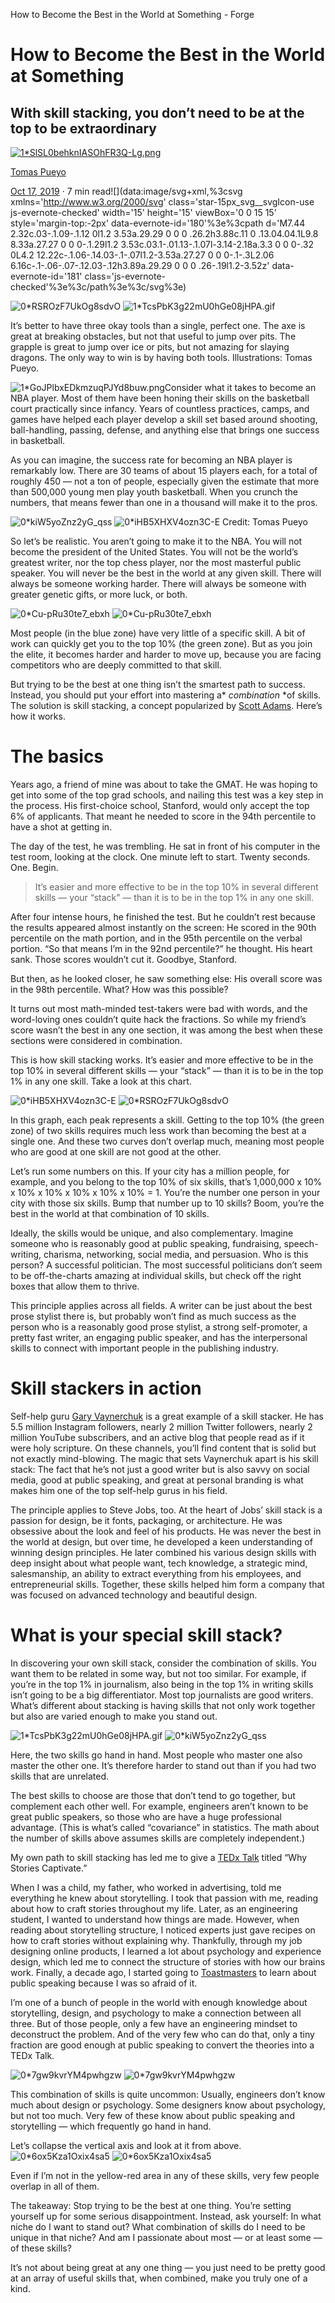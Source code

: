 How to Become the Best in the World at Something - Forge

# How to Become the Best in the World at Something

## With skill stacking, you don’t need to be at the top to be extraordinary

[![1*SlSL0behknIASOhFR3Q-Lg.png](../_resources/a2d48c99dfe963232c4c117cb1ad0546.png)](https://forge.medium.com/@tomaspueyo?source=post_page-----f1b658f93428----------------------)

[Tomas Pueyo](https://forge.medium.com/@tomaspueyo?source=post_page-----f1b658f93428----------------------)

[Oct 17, 2019](https://forge.medium.com/how-to-become-the-best-in-the-world-at-something-f1b658f93428?source=post_page-----f1b658f93428----------------------) · 7 min read![](data:image/svg+xml,%3csvg xmlns='http://www.w3.org/2000/svg' class='star-15px_svg__svgIcon-use js-evernote-checked' width='15' height='15' viewBox='0 0 15 15' style='margin-top:-2px' data-evernote-id='180'%3e%3cpath d='M7.44 2.32c.03-.1.09-.1.12 0l1.2 3.53a.29.29 0 0 0 .26.2h3.88c.11 0 .13.04.04.1L9.8 8.33a.27.27 0 0 0-.1.29l1.2 3.53c.03.1-.01.13-.1.07l-3.14-2.18a.3.3 0 0 0-.32 0L4.2 12.22c-.1.06-.14.03-.1-.07l1.2-3.53a.27.27 0 0 0-.1-.3L2.06 6.16c-.1-.06-.07-.12.03-.12h3.89a.29.29 0 0 0 .26-.19l1.2-3.52z' data-evernote-id='181' class='js-evernote-checked'%3e%3c/path%3e%3c/svg%3e)

![0*RSROzF7UkOg8sdvO](../_resources/ceab78dafe11177d46db193d8e76a1c4.jpg)
![1*TcsPbK3g22mU0hGe08jHPA.gif](../_resources/a8d559ad802ac471cf3aa73ecc3709ef.gif)

It’s better to have three okay tools than a single, perfect one. The axe is great at breaking obstacles, but not that useful to jump over pits. The grapple is great to jump over ice or pits, but not amazing for slaying dragons. The only way to win is by having both tools. Illustrations: Tomas Pueyo.

![1*GoJPlbxEDkmzuqPJYd8buw.png](../_resources/3b3c890ac1ee10407b851d5930f5a73c.png)Consider what it takes to become an NBA player. Most of them have been honing their skills on the basketball court practically since infancy. Years of countless practices, camps, and games have helped each player develop a skill set based around shooting, ball-handling, passing, defense, and anything else that brings one success in basketball.

As you can imagine, the success rate for becoming an NBA player is remarkably low. There are 30 teams of about 15 players each, for a total of roughly 450 — not a ton of people, especially given the estimate that more than 500,000 young men play youth basketball. When you crunch the numbers, that means fewer than one in a thousand will make it to the pros.

![0*kiW5yoZnz2yG_qss](../_resources/639c8417169e32aae84a821cf246369a.png)
![0*iHB5XHXV4ozn3C-E](../_resources/8cca45d2e7e4e4d75b65e3a98ad55621.png)
Credit: Tomas Pueyo

So let’s be realistic. You aren’t going to make it to the NBA. You will not become the president of the United States. You will not be the world’s greatest writer, nor the top chess player, nor the most masterful public speaker. You will never be the best in the world at any given skill. There will always be someone working harder. There will always be someone with greater genetic gifts, or more luck, or both.

![0*Cu-pRu30te7_ebxh](../_resources/271826c604d59128998920856ea58f0f.png)
![0*Cu-pRu30te7_ebxh](../_resources/d046f6648b2fc7a04630e3e714c318a3.png)

Most people (in the blue zone) have very little of a specific skill. A bit of work can quickly get you to the top 10% (the green zone). But as you join the elite, it becomes harder and harder to move up, because you are facing competitors who are deeply committed to that skill.

But trying to be the best at one thing isn’t the smartest path to success. Instead, you should put your effort into mastering a*  *combination*  *of skills. The solution is skill stacking, a concept popularized by [Scott Adams](https://blog.dilbert.com/2016/12/27/the-kristina-talent-stack/). Here’s how it works.

# **The basics**

Years ago, a friend of mine was about to take the GMAT. He was hoping to get into some of the top grad schools, and nailing this test was a key step in the process. His first-choice school, Stanford, would only accept the top 6% of applicants. That meant he needed to score in the 94th percentile to have a shot at getting in.

The day of the test, he was trembling. He sat in front of his computer in the test room, looking at the clock. One minute left to start. Twenty seconds. One. Begin.

> It’s easier and more effective to be in the top 10% in several different skills — your “stack” — than it is to be in the top 1% in any one skill.

After four intense hours, he finished the test. But he couldn’t rest because the results appeared almost instantly on the screen: He scored in the 90th percentile on the math portion, and in the 95th percentile on the verbal portion. “So that means I’m in the 92nd percentile?” he thought. His heart sank. Those scores wouldn’t cut it. Goodbye, Stanford.

But then, as he looked closer, he saw something else: His overall score was in the 98th percentile. What? How was this possible?

It turns out most math-minded test-takers were bad with words, and the word-loving ones couldn’t quite hack the fractions. So while my friend’s score wasn’t the best in any one section, it was among the best when these sections were considered in combination.

This is how skill stacking works. It’s easier and more effective to be in the top 10% in several different skills — your “stack” — than it is to be in the top 1% in any one skill. Take a look at this chart.

![0*iHB5XHXV4ozn3C-E](../_resources/87d3839cba721d8279c63bc18c51e214.png)
![0*RSROzF7UkOg8sdvO](../_resources/7dca749bb77f72abcb41413cd52c4807.png)

In this graph, each peak represents a skill. Getting to the top 10% (the green zone) of two skills requires much less work than becoming the best at a single one. And these two curves don’t overlap much, meaning most people who are good at one skill are not good at the other.

Let’s run some numbers on this. If your city has a million people, for example, and you belong to the top 10% of six skills, that’s 1,000,000 x 10% x 10% x 10% x 10% x 10% x 10% = 1. You’re the number one person in your city with those six skills. Bump that number up to 10 skills? Boom, you’re the best in the world at that combination of 10 skills.

Ideally, the skills would be unique, and also complementary. Imagine someone who is reasonably good at public speaking, fundraising, speech-writing, charisma, networking, social media, and persuasion. Who is this person? A successful politician. The most successful politicians don’t seem to be off-the-charts amazing at individual skills, but check off the right boxes that allow them to thrive.

This principle applies across all fields. A writer can be just about the best prose stylist there is, but probably won’t find as much success as the person who is a reasonably good prose stylist, a strong self-promoter, a pretty fast writer, an engaging public speaker, and has the interpersonal skills to connect with important people in the publishing industry.

# **Skill stackers in action**

Self-help guru [Gary Vaynerchuk](https://medium.com/u/c4ec9163657c?source=post_page-----f1b658f93428----------------------) is a great example of a skill stacker. He has 5.5 million Instagram followers, nearly 2 million Twitter followers, nearly 2 million YouTube subscribers, and an active blog that people read as if it were holy scripture. On these channels, you’ll find content that is solid but not exactly mind-blowing. The magic that sets Vaynerchuk apart is his skill stack: The fact that he’s not just a good writer but is also savvy on social media, good at public speaking, and great at personal branding is what makes him one of the top self-help gurus in his field.

The principle applies to Steve Jobs, too. At the heart of Jobs’ skill stack is a passion for design, be it fonts, packaging, or architecture. He was obsessive about the look and feel of his products. He was never the best in the world at design, but over time, he developed a keen understanding of winning design principles. He later combined his various design skills with deep insight about what people want, tech knowledge, a strategic mind, salesmanship, an ability to extract everything from his employees, and entrepreneurial skills. Together, these skills helped him form a company that was focused on advanced technology and beautiful design.

# **What is your special skill stack?**

In discovering your own skill stack, consider the combination of skills. You want them to be related in some way, but not too similar. For example, if you’re in the top 1% in journalism, also being in the top 1% in writing skills isn’t going to be a big differentiator. Most top journalists are good writers. What’s different about stacking is having skills that not only work together but also are varied enough to make you stand out.

![1*TcsPbK3g22mU0hGe08jHPA.gif](../_resources/b866e47b0923dcff556e00442467e84b.png)
![0*kiW5yoZnz2yG_qss](../_resources/a1010c6f95855822e4e8f69883508120.png)

Here, the two skills go hand in hand. Most people who master one also master the other one. It’s therefore harder to stand out than if you had two skills that are unrelated.

The best skills to choose are those that don’t tend to go together, but complement each other well. For example, engineers aren’t known to be great public speakers, so those who are have a huge professional advantage. (This is what’s called “covariance” in statistics. The math about the number of skills above assumes skills are completely independent.)

My own path to skill stacking has led me to give a [TEDx Talk](https://www.youtube.com/watch?v=VUT6GQveD0E) titled “Why Stories Captivate.”

When I was a child, my father, who worked in advertising, told me everything he knew about storytelling. I took that passion with me, reading about how to craft stories throughout my life. Later, as an engineering student, I wanted to understand how things are made. However, when reading about storytelling structure, I noticed experts just gave recipes on how to craft stories without explaining why. Thankfully, through my job designing online products, I learned a lot about psychology and experience design, which led me to connect the structure of stories with how our brains work. Finally, a decade ago, I started going to [Toastmasters](https://www.toastmasters.org/) to learn about public speaking because I was so afraid of it.

I’m one of a bunch of people in the world with enough knowledge about storytelling, design, and psychology to make a connection between all three. But of those people, only a few have an engineering mindset to deconstruct the problem. And of the very few who can do that, only a tiny fraction are good enough at public speaking to convert the theories into a TEDx Talk.

![0*7gw9kvrYM4pwhgzw](../_resources/78fa56f6865e0c5a3ccdabea86f7f75d.png)
![0*7gw9kvrYM4pwhgzw](../_resources/6ec956c68da8b60f867be85337af4d02.png)

This combination of skills is quite uncommon: Usually, engineers don’t know much about design or psychology. Some designers know about psychology, but not too much. Very few of these know about public speaking and storytelling — which frequently go hand in hand.

Let’s collapse the vertical axis and look at it from above.
![0*6ox5Kza1Oxix4sa5](../_resources/cc71359974a3b0a1e8295c1241b03905.png)
![0*6ox5Kza1Oxix4sa5](../_resources/a44e4e284a356eb63608f0c3d6ae7888.png)

Even if I’m not in the yellow-red area in any of these skills, very few people overlap in all of them.

The takeaway: Stop trying to be the best at one thing. You’re setting yourself up for some serious disappointment. Instead, ask yourself: In what niche do I want to stand out? What combination of skills do I need to be unique in that niche? And am I passionate about most — or at least some — of these skills?

It’s not about being great at any one thing — you just need to be pretty good at an array of useful skills that, when combined, make you truly one of a kind.